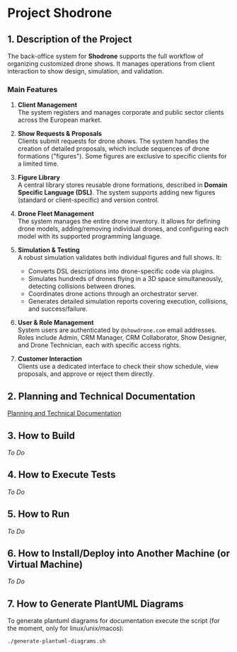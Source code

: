 # Project Shodrone

## 1. Description of the Project

The back-office system for **Shodrone** supports the full workflow of organizing customized drone shows. It manages operations from client interaction to show design, simulation, and validation.

### Main Features
 
1. **Client Management**  
   The system registers and manages corporate and public sector clients across the European market.

2. **Show Requests & Proposals**  
   Clients submit requests for drone shows. The system handles the creation of detailed proposals, which include sequences of drone formations ("figures"). Some figures are exclusive to specific clients for a limited time.

3. **Figure Library**  
   A central library stores reusable drone formations, described in **Domain Specific Language (DSL)**. The system supports adding new figures (standard or client-specific) and version control.

4. **Drone Fleet Management**  
   The system manages the entire drone inventory. It allows for defining drone models, adding/removing individual drones, and configuring each model with its supported programming language.

5. **Simulation & Testing**  
   A robust simulation validates both individual figures and full shows. It:
   - Converts DSL descriptions into drone-specific code via plugins.
   - Simulates hundreds of drones flying in a 3D space simultaneously, detecting collisions between drones.
   - Coordinates drone actions through an orchestrator server.
   - Generates detailed simulation reports covering execution, collisions, and success/failure.

6. **User & Role Management**  
   System users are authenticated by `@showdrone.com` email addresses. Roles include Admin, CRM Manager, CRM Collaborator, Show Designer, and Drone Technician, each with specific access rights.

7. **Customer Interaction**  
   Clients use a dedicated interface to check their show schedule, view proposals, and approve or reject them directly.


## 2. Planning and Technical Documentation

[Planning and Technical Documentation](docs/readme.md)

## 3. How to Build

*To Do*

## 4. How to Execute Tests

*To Do*

## 5. How to Run

*To Do*

## 6. How to Install/Deploy into Another Machine (or Virtual Machine)

*To Do*

## 7. How to Generate PlantUML Diagrams

To generate plantuml diagrams for documentation execute the script (for the moment, only for linux/unix/macos):

    ./generate-plantuml-diagrams.sh


